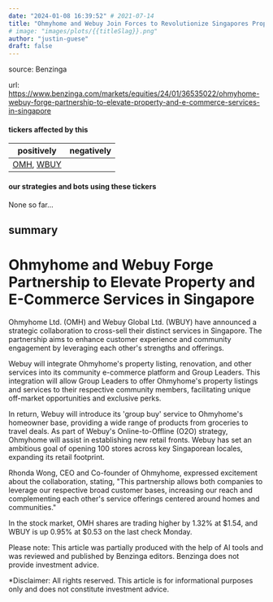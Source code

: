 ```yaml
---
date: "2024-01-08 16:39:52" # 2021-07-14
title: "Ohmyhome and Webuy Join Forces to Revolutionize Singapores Property Market"
# image: "images/plots/{{titleSlag}}.png"
author: "justin-guese"
draft: false
---
```


source: Benzinga

url: <a href='https://www.benzinga.com/markets/equities/24/01/36535022/ohmyhome-webuy-forge-partnership-to-elevate-property-and-e-commerce-services-in-singapore' target='_blank'>https://www.benzinga.com/markets/equities/24/01/36535022/ohmyhome-webuy-forge-partnership-to-elevate-property-and-e-commerce-services-in-singapore</a>

#### tickers affected by this

| positively | negatively |
|------------|------------
| <a href='https://finance.yahoo.com/quote/OMH' target='_blank'>OMH</a>, <a href='https://finance.yahoo.com/quote/WBUY' target='_blank'>WBUY</a> |  |

#### our strategies and bots using these tickers

None so far...

## summary

# Ohmyhome and Webuy Forge Partnership to Elevate Property and E-Commerce Services in Singapore

Ohmyhome Ltd. (OMH) and Webuy Global Ltd. (WBUY) have announced a strategic collaboration to cross-sell their distinct services in Singapore. The partnership aims to enhance customer experience and community engagement by leveraging each other's strengths and offerings.

Webuy will integrate Ohmyhome's property listing, renovation, and other services into its community e-commerce platform and Group Leaders. This integration will allow Group Leaders to offer Ohmyhome's property listings and services to their respective community members, facilitating unique off-market opportunities and exclusive perks.

In return, Webuy will introduce its 'group buy' service to Ohmyhome's homeowner base, providing a wide range of products from groceries to travel deals. As part of Webuy's Online-to-Offline (O2O) strategy, Ohmyhome will assist in establishing new retail fronts. Webuy has set an ambitious goal of opening 100 stores across key Singaporean locales, expanding its retail footprint.

Rhonda Wong, CEO and Co-founder of Ohmyhome, expressed excitement about the collaboration, stating, "This partnership allows both companies to leverage our respective broad customer bases, increasing our reach and complementing each other's service offerings centered around homes and communities."

In the stock market, OMH shares are trading higher by 1.32% at $1.54, and WBUY is up 0.95% at $0.53 on the last check Monday.

Please note: This article was partially produced with the help of AI tools and was reviewed and published by Benzinga editors. Benzinga does not provide investment advice.

*Disclaimer: All rights reserved. This article is for informational purposes only and does not constitute investment advice.